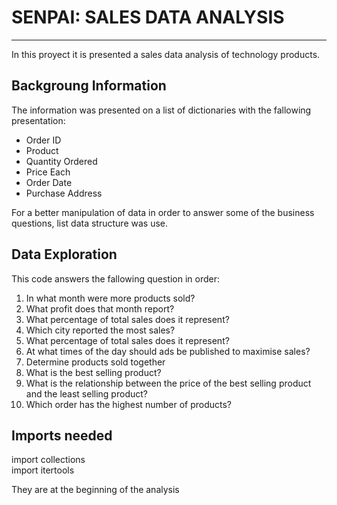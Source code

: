 # SENPAI: SALES DATA ANALYSIS
---
In this proyect it is presented a sales data analysis of technology products.

## Backgroung Information
The information was presented on a list of dictionaries with the fallowing presentation:

- Order ID 
- Product 
- Quantity Ordered 
- Price Each 
- Order Date 
- Purchase Address

For a better manipulation of data in order to answer some of the business questions, list data structure was use.

## Data Exploration

This code answers the fallowing question in order:

1. In what month were more products sold?
2. What profit does that month report?
3. What percentage of total sales does it represent?
4. Which city reported the most sales?
5. What percentage of total sales does it represent?
6. At what times of the day should ads be published to maximise sales?
7. Determine products sold together
8. What is the best selling product?
9. What is the relationship between the price of the best selling product and the least selling product?
10. Which order has the highest number of products?

## Imports needed

import collections  
import itertools

They are at the beginning of the analysis








